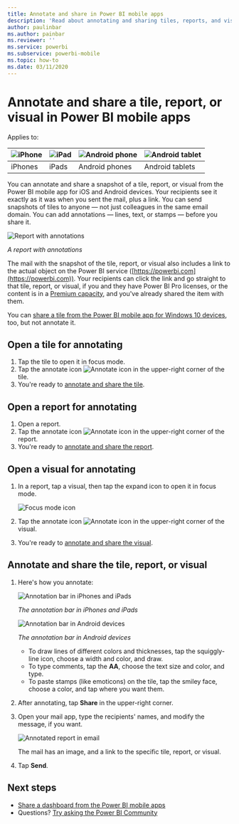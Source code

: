 ```yaml
---
title: Annotate and share in Power BI mobile apps
description: 'Read about annotating and sharing tiles, reports, and visuals from the Microsoft Power BI mobile app for iOS and Android. '
author: paulinbar
ms.author: painbar
ms.reviewer: ''
ms.service: powerbi
ms.subservice: powerbi-mobile
ms.topic: how-to
ms.date: 03/11/2020
---
```

# Annotate and share a tile, report, or visual in Power BI mobile apps
Applies to:

| ![iPhone](./media/mobile-annotate-and-share-a-tile-from-the-mobile-apps/iphone-logo-50-px.png) | ![iPad](./media/mobile-annotate-and-share-a-tile-from-the-mobile-apps/ipad-logo-50-px.png) | ![Android phone](./media/mobile-annotate-and-share-a-tile-from-the-mobile-apps/android-phone-logo-50-px.png) | ![Android tablet](./media/mobile-annotate-and-share-a-tile-from-the-mobile-apps/android-tablet-logo-50-px.png) |
|:--- |:--- |:--- |:--- |
| iPhones |iPads |Android phones |Android tablets |

You can annotate and share a snapshot of a tile, report, or visual from the Power BI mobile app for iOS and Android devices. Your recipients see it exactly as it was when you sent the mail, plus a link. You can send snapshots of tiles to anyone — not just colleagues in the same email domain. You can add annotations — lines, text, or stamps — before you share it.

![Report with annotations](./media/mobile-annotate-and-share-a-tile-from-the-mobile-apps/power-bi-iphone-annotate.png)

*A report with annotations*

The mail with the snapshot of the tile, report, or visual also includes a link to the actual object on the Power BI service ([https://powerbi.com](https://powerbi.com)). Your recipients can click the link and go straight to that tile, report, or visual, if you and they have Power BI Pro licenses, or the content is in a [Premium capacity](../../admin/service-premium-what-is.md), and you've already shared the item with them. 

You can [share a tile from the Power BI mobile app for Windows 10 devices](mobile-windows-10-phone-app-get-started.md), too, but not annotate it.

## Open a tile for annotating
1. Tap the tile to open it in focus mode.
2. Tap the annotate icon ![Annotate icon](./././media/mobile-annotate-and-share-a-tile-from-the-mobile-apps/power-bi-ios-annotate-icon.png) in the upper-right corner of the tile.
3. You're ready to [annotate and share the tile](mobile-annotate-and-share-a-tile-from-the-mobile-apps.md#annotate-and-share-the-tile-report-or-visual).

## Open a report for annotating
1. Open a report. 
2. Tap the annotate icon ![Annotate icon](./././media/mobile-annotate-and-share-a-tile-from-the-mobile-apps/power-bi-ios-annotate-icon.png) in the upper-right corner of the report.
3. You're ready to [annotate and share the report](mobile-annotate-and-share-a-tile-from-the-mobile-apps.md#annotate-and-share-the-tile-report-or-visual).

## Open a visual for annotating
1. In a report, tap a visual, then tap the expand icon to open it in focus mode. 
   
    ![Focus mode icon](./media/mobile-annotate-and-share-a-tile-from-the-mobile-apps/power-bi-ios-visual-focus-mode.png)
2. Tap the annotate icon ![Annotate icon](./././media/mobile-annotate-and-share-a-tile-from-the-mobile-apps/power-bi-ios-annotate-icon.png) in the upper-right corner of the visual.
3. You're ready to [annotate and share the visual](mobile-annotate-and-share-a-tile-from-the-mobile-apps.md#annotate-and-share-the-tile-report-or-visual).

## Annotate and share the tile, report, or visual
1. Here's how you annotate:  
   
   ![Annotation bar in iPhones and iPads](./media/mobile-annotate-and-share-a-tile-from-the-mobile-apps/power-bi-ios-annotation-menu.png)
   
   *The annotation bar in iPhones and iPads*
   
   ![Annotation bar in Android devices](./media/mobile-annotate-and-share-a-tile-from-the-mobile-apps/power-bi-android-annotate-bar.png)
   
   *The annotation bar in Android devices*
   
   * To draw lines of different colors and thicknesses, tap the squiggly-line icon, choose a width and color, and draw.  
   * To type comments, tap the **AA**, choose the text size and color, and type.  
   * To paste stamps (like emoticons) on the tile, tap the smiley face, choose a color, and tap where you want them.   
2. After annotating, tap **Share** in the upper-right corner.
3. Open your mail app, type the recipients' names, and modify the message, if you want.  
   
   ![Annotated report in email](./media/mobile-annotate-and-share-a-tile-from-the-mobile-apps/power-bi-iphone-annotate-send.png)
   
   The mail has an image, and a link to the specific tile, report, or visual. 
4. Tap **Send**.

## Next steps
* [Share a dashboard from the Power BI mobile apps](mobile-share-dashboard-from-the-mobile-apps.md)
* Questions? [Try asking the Power BI Community](https://community.powerbi.com/)
